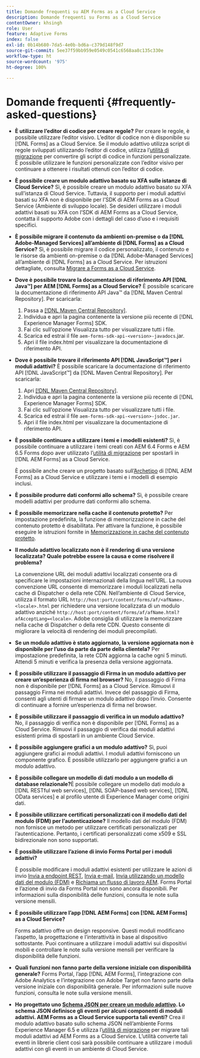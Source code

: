 ```yaml
---
title: Domande frequenti su AEM Forms as a Cloud Service
description: Domande frequenti su Forms as a Cloud Service
contentOwner: khsingh
role: User
feature: Adaptive Forms
index: false
exl-id: 0b14b680-7da5-4e0b-bd6a-c379d148f9d7
source-git-commit: 5ee37f59bb959e0549c0541c6568aa8c135c330e
workflow-type: ht
source-wordcount: '975'
ht-degree: 100%

---
```


# Domande frequenti {#frequently-asked-questions}

* **È utilizzare l’editor di codice per creare regole?**
Per creare le regole, è possibile utilizzare l’editor visivo. L’editor di codice non è disponibile su [!DNL Forms] as a Cloud Service. Se il modulo adattivo utilizza script di regole sviluppati utilizzando l’editor di codice, utilizza l’[utilità di migrazione](migrate-to-forms-as-a-cloud-service.md) per convertire gli script di codice in funzioni personalizzate. È possibile utilizzare le funzioni personalizzate con l’editor visivo per continuare a ottenere i risultati ottenuti con l’editor di codice.

* **È possibile creare un modulo adattivo basato su XFA sulle istanze di Cloud Service?**
Sì, è possibile creare un modulo adattivo basato su XFA sull’istanza di Cloud Service. Tuttavia, il supporto per i moduli adattivi basati su XFA non è disponibile per l’SDK di AEM Forms as a Cloud Service (Ambiente di sviluppo locale). Se desideri utilizzare i moduli adattivi basati su XFA con l’SDK di AEM Forms as a Cloud Service, contatta il supporto Adobe con i dettagli del caso d’uso e i requisiti specifici.

<!-- * **Can I use an XDP as a Document of Record (DoR) template? Is Forms Designer included in AEM Forms as a Cloud Service license?** 

  Yes, you can use an XDP as a Document of Record template on Cloud Service instances. However, support to use XDP as a Document of Record template is not available for AEM Forms as a Cloud Service SDK (Local development environment). -->

* **È possibile migrare il contenuto da ambienti on-premise o da [!DNL Adobe-Managed Services] all’ambiente di [!DNL Forms] as a Cloud Service?**
Sì, è possibile migrare il codice personalizzato, il contenuto e le risorse da ambienti on-premise o da [!DNL Adobe-Managed Services] all’ambiente di [!DNL Forms] as a Cloud Service. Per istruzioni dettagliate, consulta [Migrare a Forms as a Cloud Service](migrate-to-forms-as-a-cloud-service.md).

<!-- You can use package manager or Experience Manager UI to [export and import Forms and related assets](import-export-forms-templates.md), use the migration utility to make your existing assets compatible with [!DNL Forms] as a Cloud Service, use the [Best Practices Analyzer](https://experienceleague.adobe.com/docs/experience-manager-cloud-service/moving/cloud-migration/best-practices-analyzer/overview-best-practices-analyzer.html?lang=it#best-practices-analyzer) tool to find the features and APIs that require changes and updated before migration, and use the [Content Transfer Tools](https://docs.adobe.com/content/help/it-IT/experience-manager-cloud-service/moving/home.html) to move your custom code without refactoring it. -->

* **Dove è possibile trovare la documentazione di riferimento API [!DNL Java™] per AEM [!DNL Forms] as a Cloud Service?**
È possibile scaricare la documentazione di riferimento API Java™ da [!DNL Maven Central Repository]. Per scaricarla:
   1. Passa a [[!DNL Maven Central Repository]](https://mvnrepository.com/artifact/com.adobe.aem/aem-forms-sdk-api).
   1. Individua e apri la pagina contenente la versione più recente di [!DNL Experience Manager Forms] SDK.
   1. Fai clic sull’opzione Visualizza tutto per visualizzare tutti i file.
   1. Scarica ed estrai il file `aem-forms-sdk-api-<version>-javadocs`.jar.
   1. Apri il file index.html per visualizzare la documentazione di riferimento API.

* **Dove è possibile trovare il riferimento API [!DNL JavaScript™] per i moduli adattivi?**
È possibile scaricare la documentazione di riferimento API [!DNL JavaScript™] da [!DNL  Maven Central Repository]. Per scaricarla:
   1. Apri [[!DNL Maven Central Repository]](https://mvnrepository.com/artifact/com.adobe.aem/aem-forms-sdk-api).
   1. Individua e apri la pagina contenente la versione più recente di [!DNL Experience Manager Forms] SDK.
   1. Fai clic sull’opzione Visualizza tutto per visualizzare tutti i file.
   1. Scarica ed estrai il file `aem-forms-sdk-api-<version>-jsdoc.jar`.
   1. Apri il file index.html per visualizzare la documentazione di riferimento API.

* **È possibile continuare a utilizzare i temi e i modelli esistenti?**
Sì, è possibile continuare a utilizzare i temi creati con AEM 6.4 Forms e AEM 6.5 Forms dopo aver utilizzato l’[utilità di migrazione](migrate-to-forms-as-a-cloud-service.md) per spostarli in [!DNL AEM Forms] as a Cloud Service.

  È possibile anche creare un progetto basato sull’[Archetipo](setup-local-development-environment.md#forms-cloud-service-local-development-environment) di [!DNL AEM Forms] as a Cloud Service e utilizzare i temi e i modelli di esempio inclusi.

* **È possibile produrre dati conformi allo schema?**
Sì, è possibile creare modelli adattivi per produrre dati conformi allo schema.

<!-- * **Can I pass custom parameters to the prefill service?**
Custom parameters are planned for an upcoming release. -->

* **È possibile memorizzare nella cache il contenuto protetto?**
Per impostazione predefinita, la funzione di memorizzazione in cache del contenuto protetto è disabilitata. Per attivare la funzione, è possibile eseguire le istruzioni fornite in [Memorizzazione in cache del contenuto protetto](https://experienceleague.adobe.com/docs/experience-manager-dispatcher/using/configuring/permissions-cache.html?lang=it).

* **Il modulo adattivo localizzato non è il rendering di una versione localizzata? Quale potrebbe essere la causa e come risolvere il problema?**

  La convenzione URL dei moduli adattivi localizzati consente ora di specificare le impostazioni internazionali della lingua nell’URL. La nuova convenzione URL consente di memorizzare i moduli localizzati nella cache di Dispatcher o della rete CDN. Nell’ambiente di Cloud Service, utilizza il formato URL `http://host:port/content/forms/af/<afName>.<locale>.html` per richiedere una versione localizzata di un modulo adattivo anziché `http://host:port/content/forms/af/afName.html?afAcceptLang=<locale>`. Adobe consiglia di utilizzare la memorizzare nella cache di Dispatcher o della rete CDN. Questo consente di migliorare la velocità di rendering dei moduli precompilati.

* **Se un modulo adattivo è stato aggiornato, la versione aggiornata non è disponibile per l’uso da parte da parte della clientela?**
Per impostazione predefinita, la rete CDN aggiorna la cache ogni 5 minuti. Attendi 5 minuti e verifica la presenza della versione aggiornata.

* **È possibile utilizzare il passaggio di Firma in un modulo adattivo per creare un’esperienza di firma nel browser?**
No, il passaggio di Firma non è disponibile per [!DNL Forms] as a Cloud Service. Rimuovi il passaggio Firma nei moduli adattivi. Invece del passaggio di Firma, consenti agli utenti di firmare un modulo adattivo dopo l’invio. Consente di continuare a fornire un’esperienza di firma nel browser.

* **È possibile utilizzare il passaggio di verifica in un modulo adattivo?**
No, il passaggio di verifica non è disponibile per [!DNL Forms] as a Cloud Service. Rimuovi il passaggio di verifica dai moduli adattivi esistenti prima di spostarli in un ambiente Cloud Service.

* **È possibile aggiungere grafici a un modulo adattivo?**
Sì, puoi aggiungere grafici ai moduli adattivi. I moduli adattivi forniscono un componente grafico. È possibile utilizzarlo per aggiungere grafici a un modulo adattivo.

* **È possibile collegare un modello di dati modulo a un modello di database relazionale?**&#x200B;È possibile collegare un modello dati modulo a [!DNL RESTful web services], [!DNL SOAP-based web services], [!DNL OData services] e al profilo utente di Experience Manager come origini dati.<!--Support to connect a Form Data Model with a relational database is not available.-->

* **È possibile utilizzare certificati personalizzati con il modello dati del modulo (FDM) per l’autenticazione?** Il modello dati del modulo (FDM) non fornisce un metodo per utilizzare certificati personalizzati per l’autenticazione. Pertanto, i certificati personalizzati come x509 e SSL bidirezionale non sono supportati.

* **È possibile utilizzare l’azione di invio Forms Portal per i moduli adattivi?**

  È possibile modificare i moduli adattivi esistenti per utilizzare le azioni di invio [Invia a endpoint REST](configuring-submit-actions.md#submit-to-rest-endpoint), [Invia e-mail](configuring-submit-actions.md#send-email), [Invia utilizzando un modello dati del modulo (FDM)](configuring-submit-actions.md#submit-using-form-data-model) e [Richiama un flusso di lavoro AEM](configuring-submit-actions.md#invoke-an-aem-workflow). Forms Portal e l’azione di invio da Forms Portal non sono ancora disponibili. Per informazioni sulla disponibilità delle funzioni, consulta le note sulla versione mensili.

* **È possibile utilizzare l’app [!DNL AEM Forms] con [!DNL AEM Forms] as a Cloud Service?**

  Forms adattivo offre un design responsive. Questi moduli modificano l’aspetto, la progettazione e l’interattività in base al dispositivo sottostante. Puoi continuare a utilizzare i moduli adattivi sui dispositivi mobili e controllare le note sulla versione mensili per verificare la disponibilità delle funzioni.

* **Quali funzioni non fanno parte della versione iniziale con disponibilità generale?**
Forms Portal, l’app [!DNL AEM Forms], l’integrazione con Adobe Analytics e l’integrazione con Adobe Target non fanno parte della versione iniziale con disponibilità generale. Per informazioni sulle nuove funzioni, consulta le note sulla versione mensili.

* **Ho progettato uno [Schema JSON per creare un modulo adattivo](adaptive-form-json-schema-form-model.md). Lo schema JSON definisce gli eventi per alcuni componenti di moduli adattivi. AEM Forms as a Cloud Service supporta tali eventi?**
Crea il modulo adattivo basato sullo schema JSON nell’ambiente Forms Experience Manager 6.5 e utilizza l’[utilità di migrazione](migrate-to-forms-as-a-cloud-service.md) per migrare tali moduli adattivi ad AEM Forms as a Cloud Service. L’utilità converte tali eventi in librerie client così sarà possibile continuare a utilizzare i moduli adattivi con gli eventi in un ambiente di Cloud Service.

<!-- 

* **Is there any AEM Forms as a Cloud Service connector for Microsoft Power Automate?**

  Yes, Adobe provides an Adobe Experience Manager connector to access [Adobe Experience Manager Forms - Communication capabilities](https://experienceleague.adobe.com/docs/experience-manager-cloud-service/content/forms/using-communications/aem-forms-cloud-service-communications-introduction.html?lang=it) through Microsoft Power Automate. You can create a PDF document that is based on a form design and XML form data or create PostScript (PS), Printer Command Language (PCL), Zebra Printing Language (ZPL) and other Printer Definition Language documents. 

  You can get started with Adobe Experience Manager easily with just a few steps:

  1. Generate the Service credentials: Use Adobe Experience Manager Developer Console to [generate](https://experienceleague.adobe.com/docs/experience-manager-learn/getting-started-with-aem-headless/authentication/service-credentials.html?lang=it&#generate-service-credentials) the service credentials.  
  
  1. Setup your connection: Add your service credentials to the Adobe Experience Manager Connector. You can get crdential from service credential JSON and copy these credential details to your one-time connection setup:

    * AEM Server
    * Organization ID 
    * Client ID
    * Client Secret
    * Technical Account ID
    * Meta Scopes
    * Private Key - base64 encoded keys are accepted
    * Adobe IMS Host URL

    <br> 
    
    ![Use your Service Credential JSON for credential details](assets/forms-aem-pa-connector-connection.png)

    A sample Service Credential JSON file fields mapped to Adobe Experience Manager connector for Microsoft Power Automate.

    -->
